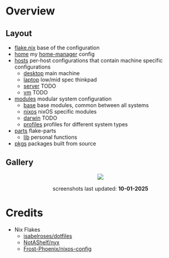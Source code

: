 # Overview

## Layout

- [flake.nix](flake.nix) base of the configuration
- [home](home) my [home-manager](https://github.com/nix-community/home-manager)
  config
- [hosts](hosts) per-host configurations that contain machine specific
  configurations
  - [desktop](hosts/desktop/) main machine
  - [laptop](hosts/laptop/) low/mid spec thinkpad
  - [server](hosts/server/) TODO
  - [vm](hosts/vm/) TODO
- [modules](modules) modular system configuration
  - [base](modules/base/) base modules, common between all systems
  - [nixos](modules/nixos/) nixOS specific modules
  - [darwin](modules/nixos/) TODO
  - [profiles](modules/profiles/) profiles for different system types
- [parts](parts) flake-parts
  - [lib](parts/lib/) personal functions
- [pkgs](pkgs) packages built from source

## Gallery

<p align="center">
   <img src="./.github/assets/screenshots/desktop1.png" style="margin-bottom: 15px;"/> <br>
   screenshots last updated: <b>10-01-2025</b>
</p>

# Credits

- Nix Flakes
  - [isabelroses/dotfiles](https://github.com/isabelroses/dotfiles)
  - [NotAShelf/nyx](https://github.com/NotAShelf/nyx)
  - [Frost-Phoenix/nixos-config](https://github.com/Frost-Phoenix/nixos-config)
